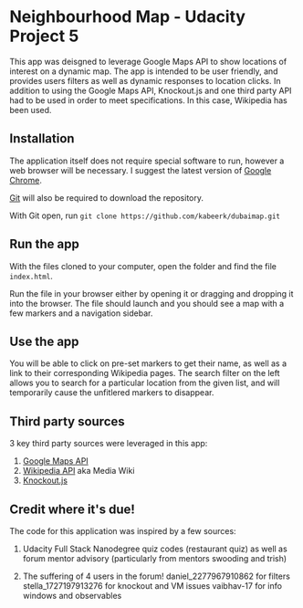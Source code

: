 # Neighbourhood Map - Udacity Project 5

This app was deisgned to leverage Google Maps API to show locations of interest on a dynamic map. The app is intended to be user friendly, and provides users filters as well as dynamic responses to location clicks. In addition to using the Google Maps API, Knockout.js and one third party API had to be used in order to meet specifications. In this case, Wikipedia has been used.  

## Installation

The application itself does not require special software to run, however a web browser will be necessary. I suggest the latest version of [Google Chrome](https://support.google.com/chrome/answer/95346?co=GENIE.Platform%3DDesktop&hl=en).

[Git](https://git-scm.com/downloads) will also be required to download the repository.

With Git open, run `git clone https://github.com/kabeerk/dubaimap.git`

## Run the app

With the files cloned to your computer, open the folder and find the file `index.html`.

Run the file in your browser either by opening it or dragging and dropping it into the browser. The file should launch and you should see a map with a few markers and a navigation sidebar.

## Use the app

You will be able to click on pre-set markers to get their name, as well as a link to their corresponding Wikipedia pages. The search filter on the left allows you to search for a particular location from the given list, and will temporarily cause the unfitlered markers to disappear.

## Third party sources

3 key third party sources were leveraged in this app:

1. [Google Maps API](https://developers.google.com/maps/)
2. [Wikipedia API](https://www.mediawiki.org/wiki/API:Main_page) aka Media Wiki
3. [Knockout.js](http://knockoutjs.com/)

## Credit where it's due!

The code for this application was inspired by a few sources:

1.	Udacity Full Stack Nanodegree quiz codes (restaurant quiz) as well as forum mentor advisory (particularly from mentors swooding and trish)

2. The suffering of 4 users in the forum! 
	daniel_2277967910862 for filters
	stella_1727197913276 for knockout and VM issues
	vaibhav-17 for info windows and observables
